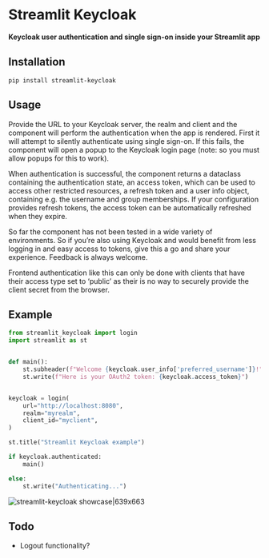 # Streamlit Keycloak
**Keycloak user authentication and single sign-on inside your Streamlit app**

## Installation
`pip install streamlit-keycloak`

## Usage
Provide the URL to your Keycloak server, the realm and client and the component will perform the authentication when the app is rendered. First it will attempt to silently authenticate using single sign-on. If this fails, the component will open a popup to the Keycloak login page (note: so you must allow popups for this to work).

When authentication is successful, the component returns a dataclass containing the authentication state, an access token, which can be used to access other restricted resources, a refresh token and a user info object, containing e.g. the username and group memberships. If your configuration provides refresh tokens, the access token can be automatically refreshed when they expire.

So far the component has not been tested in a wide variety of environments. So if you’re also using Keycloak and would benefit from less logging in and easy access to tokens, give this a go and share your experience. Feedback is always welcome.

Frontend authentication like this can only be done with clients that have their access type set to ‘public’ as their is no way to securely provide the client secret from the browser.

## Example
```python
from streamlit_keycloak import login
import streamlit as st


def main():
    st.subheader(f"Welcome {keycloak.user_info['preferred_username']}!")
    st.write(f"Here is your OAuth2 token: {keycloak.access_token}")


keycloak = login(
    url="http://localhost:8080",
    realm="myrealm",
    client_id="myclient",
)

st.title("Streamlit Keycloak example")

if keycloak.authenticated:
    main()

else:
    st.write("Authenticating...")
```
![streamlit-keycloak showcase|639x663](https://github.com/bleumink/streamlit-keycloak/blob/master/example.gif?raw=true)

## Todo
- Logout functionality?
